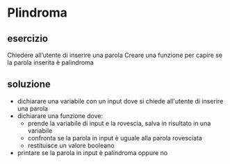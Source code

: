 # Plindroma

## esercizio

Chiedere all’utente di inserire una parola
Creare una funzione per capire se la parola inserita è palindroma

## soluzione

- dichiarare una variabile con un input dove si chiede all'utente di inserire una parola
- dichiarare una funzione dove:
    - prende la variabile di input e la rovescia, salva in risultato in una variabile
    - confronta se la parola in input è uguale alla parola rovesciata
    - restituisce un valore booleano
- printare se la parola in input è palindroma oppure no
